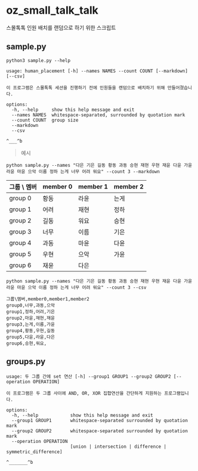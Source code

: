 # oz_small_talk_talk
스몰톡톡 인원 배치를 랜덤으로 하기 위한 스크립트

## sample.py

```
python3 sample.py --help
```

```
usage: human_placement [-h] --names NAMES --count COUNT [--markdown] [--csv]

이 프로그램은 스몰톡톡 세션을 진행하기 전에 인원들을 랜덤으로 배치하기 위해 만들어졌습니다.

options:
  -h, --help     show this help message and exit
  --names NAMES  whitespace-separated, surrounded by quotation mark
  --count COUNT  group size
  --markdown
  --csv

^___^b
```

> 예시

```
python sample.py --names "다은 기은 길동 황동 과동 승현 재현 우현 재윤 다윤 가윤 라윤 마윤 으악 이름 정하 는게 너무 어려 워요" --count 3 --markdown
```

| 그룹 \ 멤버 | member 0 | member 1 | member 2 |
| --- | --- | --- | --- |
| group 0 | 황동 | 라윤 | 는게 |
| group 1 | 어려 | 재현 | 정하 |
| group 2 | 길동 | 워요 | 승현 |
| group 3 | 너무 | 이름 | 기은 |
| group 4 | 과동 | 마윤 | 다윤 |
| group 5 | 우현 | 으악 | 가윤 |
| group 6 | 재윤 | 다은 |  |

```
python sample.py --names "다은 기은 길동 황동 과동 승현 재현 우현 재윤 다윤 가윤 라윤 마윤 으악 이름 정하 는게 너무 어려 워요" --count 3 --csv

그룹\멤버,member0,member1,member2
group0,너무,과동,으악
group1,정하,어려,기은
group2,마윤,재현,재윤
group3,는게,이름,가윤
group4,황동,우현,길동
group5,다윤,라윤,다은
group6,승현,워요,
```

## groups.py

```
usage: 두 그룹 간에 set 연산 [-h] --group1 GROUP1 --group2 GROUP2 [--operation OPERATION]

이 프로그램은 두 그룹 사이에 AND, OR, XOR 집합연산을 간단하게 지원하는 프로그램입니다.

options:
  -h, --help            show this help message and exit
  --group1 GROUP1       whitespace-separated surrounded by quotation mark
  --group2 GROUP2       whitespace-separated surrounded by quotation mark
  --operation OPERATION
                        [union | intersection | difference | symmetric_difference]

^_______^b
```

